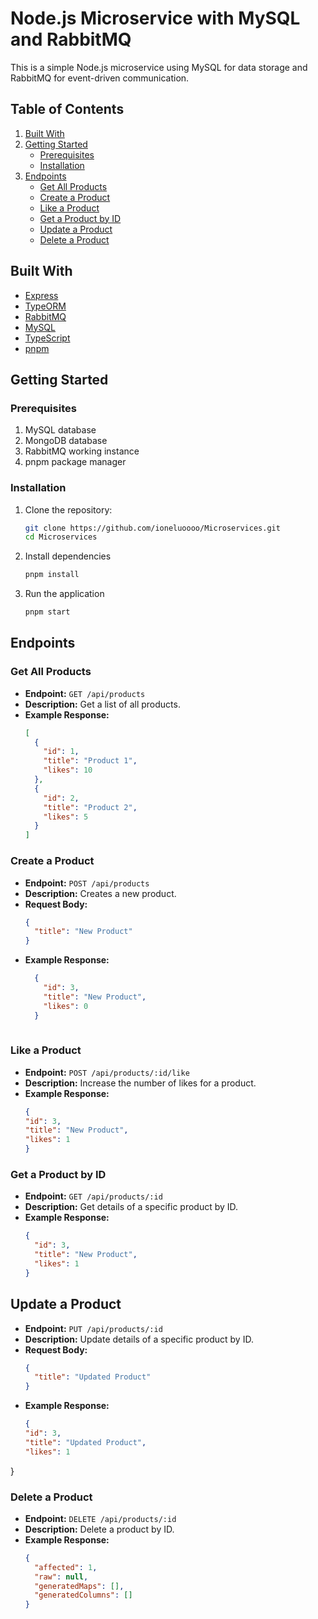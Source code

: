 # Node.js Microservice with MySQL and RabbitMQ

This is a simple Node.js microservice using MySQL for data storage and RabbitMQ for event-driven communication.

## Table of Contents

1. [Built With](#built-with)
2. [Getting Started](#getting-started)
    - [Prerequisites](#prerequisites)
    - [Installation](#installation)
3. [Endpoints](#endpoints)
    - [Get All Products](#get-all-products)
    - [Create a Product](#create-a-product)
    - [Like a Product](#like-a-product)
    - [Get a Product by ID](#get-a-product-by-id)
    - [Update a Product](#update-a-product)
    - [Delete a Product](#delete-a-product)

## Built With

- [Express](https://expressjs.com/)
- [TypeORM](https://typeorm.io/)
- [RabbitMQ](https://www.rabbitmq.com/)
- [MySQL](https://www.mysql.com/)
- [TypeScript](https://www.typescriptlang.org/)
- [pnpm](https://pnpm.io/installation)

## Getting Started

### Prerequisites

1. MySQL database
2. MongoDB database
3. RabbitMQ working instance
4. pnpm package manager

### Installation

1. Clone the repository:

   ```bash
   git clone https://github.com/ioneluoooo/Microservices.git
   cd Microservices

2. Install dependencies

   ```bash
   pnpm install

3. Run the application

   ```bash
   pnpm start

## Endpoints

### Get All Products

- **Endpoint:** `GET /api/products`
- **Description:** Get a list of all products.
- **Example Response:**
  ```json
  [
    {
      "id": 1,
      "title": "Product 1",
      "likes": 10
    },
    {
      "id": 2,
      "title": "Product 2",
      "likes": 5
    }
  ]

### Create a Product

- **Endpoint:** `POST /api/products`
- **Description:** Creates a new product.
- **Request Body:**
  ```json
  {
    "title": "New Product"
  }
- **Example Response:**
  ```json
    {
      "id": 3,
      "title": "New Product",
      "likes": 0
    }
    
 ### Like a Product
 
- **Endpoint:** `POST /api/products/:id/like`
- **Description:** Increase the number of likes for a product.
- **Example Response:**
  ```json
  {
  "id": 3,
  "title": "New Product",
  "likes": 1
  }

### Get a Product by ID

- **Endpoint:** `GET /api/products/:id`
- **Description:** Get details of a specific product by ID.
- **Example Response:**
  ```json
  {
    "id": 3,
    "title": "New Product",
    "likes": 1
  }

## Update a Product

- **Endpoint:** `PUT /api/products/:id`
- **Description:** Update details of a specific product by ID.
- **Request Body:**
  ```json
  {
    "title": "Updated Product"
  }
- **Example Response:**
  ```json
  {
  "id": 3,
  "title": "Updated Product",
  "likes": 1
}

### Delete a Product

- **Endpoint:** `DELETE /api/products/:id`
- **Description:** Delete a product by ID.
- **Example Response:**
  ```json
  {
    "affected": 1,
    "raw": null,
    "generatedMaps": [],
    "generatedColumns": []
  }
   
